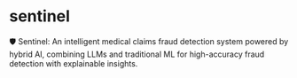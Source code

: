 # sentinel
🛡️ Sentinel: An intelligent medical claims fraud detection system powered by hybrid AI, combining LLMs and traditional ML for high-accuracy fraud detection with explainable insights.
